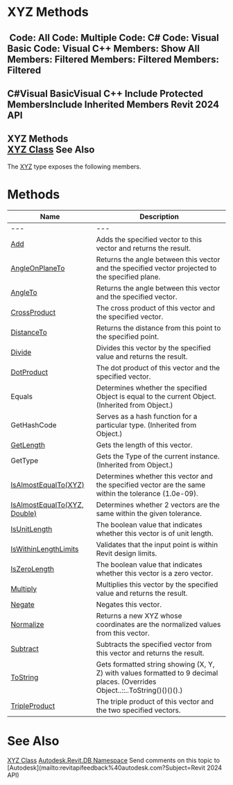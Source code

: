# XYZ Methods

﻿
 Code: All Code: Multiple Code: C# Code: Visual Basic Code: Visual C++  Members: Show All Members: Filtered Members: Filtered Members: Filtered   
---  
C#Visual BasicVisual C++
Include Protected MembersInclude Inherited Members
Revit 2024 API  
---  
XYZ Methods  
[XYZ Class](c2fd995c-95c0-58fb-f5de-f3246cbc5600.md "XYZ Class") See Also  
---  
The [XYZ](c2fd995c-95c0-58fb-f5de-f3246cbc5600.md "XYZ Class") type exposes the following members.
# Methods
| Name | Description |
| --- | --- |
| --- | --- | --- |
| [Add](f6f3d7e1-7a31-d4ac-f268-5cb977aed424.md "Add Method") | Adds the specified vector to this vector and returns the result. |
| [AngleOnPlaneTo](417e2c71-f806-746c-c638-d54d220f8476.md "AngleOnPlaneTo Method") | Returns the angle between this vector and the specified vector projected to the specified plane. |
| [AngleTo](4251dd2b-1b48-8b2e-7159-02333cdf39e6.md "AngleTo Method") | Returns the angle between this vector and the specified vector. |
| [CrossProduct](c5c099ad-e9f5-976b-94ee-d96af1c677f3.md "CrossProduct Method") | The cross product of this vector and the specified vector. |
| [DistanceTo](ecbbee02-8f32-d5e9-a565-9c072543ea4f.md "DistanceTo Method") | Returns the distance from this point to the specified point. |
| [Divide](263802a2-959a-5a44-4991-26964943ca75.md "Divide Method") | Divides this vector by the specified value and returns the result. |
| [DotProduct](63e0ee6c-b612-7140-7805-d32c10f7a8bc.md "DotProduct Method") | The dot product of this vector and the specified vector. |
| Equals | Determines whether the specified Object is equal to the current Object. (Inherited from Object.) |
| GetHashCode | Serves as a hash function for a particular type.  (Inherited from Object.) |
| [GetLength](73e56449-890f-e446-9190-6e787f928886.md "GetLength Method") | Gets the length of this vector. |
| GetType | Gets the Type of the current instance. (Inherited from Object.) |
| [IsAlmostEqualTo(XYZ)](72feac6d-3f77-10ea-8ba8-087ab43e76b2.md "IsAlmostEqualTo Method \(XYZ\)") | Determines whether this vector and the specified vector are the same within the tolerance (1.0e-09). |
| [IsAlmostEqualTo(XYZ, Double)](81a72471-bfa6-18ec-db83-911a49c3f4e8.md "IsAlmostEqualTo Method \(XYZ, Double\)") | Determines whether 2 vectors are the same within the given tolerance. |
| [IsUnitLength](83fd26c0-15dc-ac21-a2af-9567438b0605.md "IsUnitLength Method") | The boolean value that indicates whether this vector is of unit length. |
| [IsWithinLengthLimits](ac2171af-4250-8a30-faa7-4d7030d29a03.md "IsWithinLengthLimits Method") | Validates that the input point is within Revit design limits. |
| [IsZeroLength](c49661af-4fea-861d-2fcd-c54b6db50d9a.md "IsZeroLength Method") | The boolean value that indicates whether this vector is a zero vector. |
| [Multiply](81e7b833-bed9-f797-e4ad-9e6df4b0cc12.md "Multiply Method") | Multiplies this vector by the specified value and returns the result. |
| [Negate](a49329de-862d-cdfd-4154-6260a74507a1.md "Negate Method") | Negates this vector. |
| [Normalize](6228ceb8-100b-daf8-78cf-0b7f514a1338.md "Normalize Method") | Returns a new XYZ whose coordinates are the normalized values from this vector. |
| [Subtract](2ef3475e-245b-7988-062d-966d213b7863.md "Subtract Method") | Subtracts the specified vector from this vector and returns the result. |
| [ToString](634eeb2a-2ca8-7950-8b79-6cfdc4f1ba73.md "ToString Method") | Gets formatted string showing (X, Y, Z) with values formatted to 9 decimal places.  (Overrides Object..::..ToString()()()().) |
| [TripleProduct](d6e9b965-f5ed-60c2-2575-ac2999e76eb5.md "TripleProduct Method") | The triple product of this vector and the two specified vectors. |

# See Also
[XYZ Class](c2fd995c-95c0-58fb-f5de-f3246cbc5600.md "XYZ Class")
[Autodesk.Revit.DB Namespace](87546ba7-461b-c646-cbb1-2cb8f5bff8b2.md "Autodesk.Revit.DB Namespace")
Send comments on this topic to [Autodesk](mailto:revitapifeedback%40autodesk.com?Subject=Revit 2024 API)